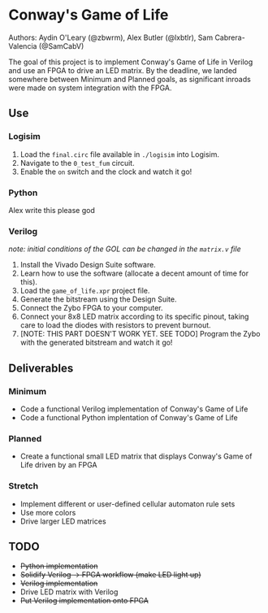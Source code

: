 # Conway's Game of Life
Authors: Aydin O'Leary (@zbwrm), Alex Butler (@lxbtlr), Sam Cabrera-Valencia (@SamCabV)

The goal of this project is to implement Conway's Game of Life in Verilog and use an FPGA to drive an LED matrix.
By the deadline, we landed somewhere between Minimum and Planned goals, as significant inroads were made on system integration with the FPGA.


## Use
### Logisim
1. Load the `final.circ` file available in `./logisim` into Logisim.
2. Navigate to the `0_test_fum` circuit.
3. Enable the `on` switch and the clock and watch it go!

### Python
Alex write this please god

### Verilog
_note: initial conditions of the GOL can be changed in the `matrix.v` file_
1. Install the Vivado Design Suite software.
2. Learn how to use the software (allocate a decent amount of time for this).
3. Load the `game_of_life.xpr` project file.
4. Generate the bitstream using the Design Suite.
5. Connect the Zybo FPGA to your computer.
6. Connect your 8x8 LED matrix according to its specific pinout, taking care to load the diodes with resistors to prevent burnout.
7. [NOTE: THIS PART DOESN'T WORK YET. SEE TODO] Program the Zybo with the generated bitstream and watch it go!



## Deliverables
### Minimum
 - Code a functional Verilog implementation of Conway's Game of Life
 - Code a functional Python implentation of Conway's Game of Life
### Planned
 - Create a functional small LED matrix that displays Conway's Game of Life driven by an FPGA
### Stretch
 - Implement different or user-defined cellular automaton rule sets
 - Use more colors
 - Drive larger LED matrices

## TODO
 - ~~Python implementation~~
 - ~~Solidify Verilog -> FPGA workflow (make LED light up)~~
 - ~~Verilog implementation~~
 - Drive LED matrix with Verilog
 - ~~Put Verilog implementation onto FPGA~~
